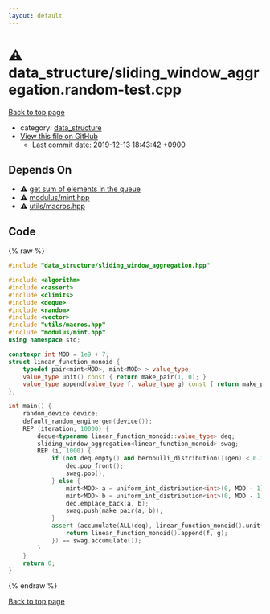 ```yaml
---
layout: default
---
```


<!-- mathjax config similar to math.stackexchange -->
<script type="text/javascript" async
  src="https://cdnjs.cloudflare.com/ajax/libs/mathjax/2.7.5/MathJax.js?config=TeX-MML-AM_CHTML">
</script>
<script type="text/x-mathjax-config">
  MathJax.Hub.Config({
    TeX: { equationNumbers: { autoNumber: "AMS" }},
    tex2jax: {
      inlineMath: [ ['$','$'] ],
      processEscapes: true
    },
    "HTML-CSS": { matchFontHeight: false },
    displayAlign: "left",
    displayIndent: "2em"
  });
</script>

<script type="text/javascript" src="https://cdnjs.cloudflare.com/ajax/libs/jquery/3.4.1/jquery.min.js"></script>
<script src="https://cdn.jsdelivr.net/npm/jquery-balloon-js@1.1.2/jquery.balloon.min.js" integrity="sha256-ZEYs9VrgAeNuPvs15E39OsyOJaIkXEEt10fzxJ20+2I=" crossorigin="anonymous"></script>
<script type="text/javascript" src="../../assets/js/copy-button.js"></script>
<link rel="stylesheet" href="../../assets/css/copy-button.css" />


# :warning: data_structure/sliding_window_aggregation.random-test.cpp
<a href="../../index.html">Back to top page</a>

* category: <a href="../../index.html#c8f6850ec2ec3fb32f203c1f4e3c2fd2">data_structure</a>
* <a href="{{ site.github.repository_url }}/blob/master/data_structure/sliding_window_aggregation.random-test.cpp">View this file on GitHub</a>
    - Last commit date: 2019-12-13 18:43:42 +0900




## Depends On
* :warning: <a href="sliding_window_aggregation.hpp.html">get sum of elements in the queue</a>
* :warning: <a href="../modulus/mint.hpp.html">modulus/mint.hpp</a>
* :warning: <a href="../utils/macros.hpp.html">utils/macros.hpp</a>


## Code
{% raw %}
```cpp
#include "data_structure/sliding_window_aggregation.hpp"

#include <algorithm>
#include <cassert>
#include <climits>
#include <deque>
#include <random>
#include <vector>
#include "utils/macros.hpp"
#include "modulus/mint.hpp"
using namespace std;

constexpr int MOD = 1e9 + 7;
struct linear_function_monoid {
    typedef pair<mint<MOD>, mint<MOD> > value_type;
    value_type unit() const { return make_pair(1, 0); }
    value_type append(value_type f, value_type g) const { return make_pair(f.first * g.first, f.first * g.second + f.second); }
};

int main() {
    random_device device;
    default_random_engine gen(device());
    REP (iteration, 10000) {
        deque<typename linear_function_monoid::value_type> deq;
        sliding_window_aggregation<linear_function_monoid> swag;
        REP (i, 1000) {
            if (not deq.empty() and bernoulli_distribution()(gen) < 0.3) {
                deq.pop_front();
                swag.pop();
            } else {
                mint<MOD> a = uniform_int_distribution<int>(0, MOD - 1)(gen);
                mint<MOD> b = uniform_int_distribution<int>(0, MOD - 1)(gen);
                deq.emplace_back(a, b);
                swag.push(make_pair(a, b));
            }
            assert (accumulate(ALL(deq), linear_function_monoid().unit(), [&](typename linear_function_monoid::value_type f, typename linear_function_monoid::value_type g) {
                return linear_function_monoid().append(f, g);
            }) == swag.accumulate());
        }
    }
    return 0;
}

```
{% endraw %}

<a href="../../index.html">Back to top page</a>

